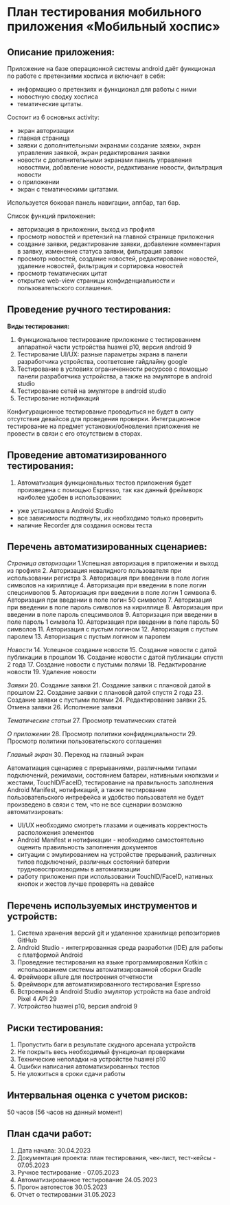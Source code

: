 # План тестирования мобильного приложения «Мобильный хоспис»

## Описание приложения:
Приложение на базе операционной системы android даёт функционал по работе с претензиями хосписа и включает в себя:
- информацию о претензиях и функционал для работы с ними
- новостную сводку хосписа
- тематические цитаты.

Состоит из 6 основных activity:
- экран авторизации
- главная страница
- заявки с дополнительными экранами создание заявки, экран управления заявкой, экран редактирования заявки
- новости с дополнительными экранами панель управления новостями, добавление новости, редактивание новости, фильтрация новости
- о приложении
- экран с тематическими цитатами.

Используется боковая панель навигации, аппбар, тап бар.

Список функций приложения: 
- авторизация в приложении, выход из профиля
- просмотр новостей и претензий на главной странице приложения
- создание заявки, редактирование заявки, добавление комментария в заявку, изменение статуса заявки, фильтрация заявок
- просмотр новостей, создание новостей, редактирование новостей, удаление новостей, фильтрация и сортировка новостей
- просмотр тематических цитат
- открытие web-view страницы конфиденциальности и пользовательского соглашения.

## Проведение ручного тестирования:
**Виды тестирования:**
1. Функциональное тестирование приложение с тестированием аппаратной части устройства huawei p10, версия android 9
1. Тестирование UI/UX: разные параметры экрана в панели разработчика устройства, соответсвие гайдлайну google
1. Тестирование в условиях ограниченности ресурсов с помощью панели разработчика устройства, а также на эмуляторе в android studio
1. Тестирование сетей на эмуляторе в android studio
1. Тестирование нотификаций

Конфигурационное тестирование проводиться не будет в силу отсутствия девайсов для проведения проверки.
Интеграционное тестирование на предмет установки/обновления приложения не провести в связи с его отсутствием в сторах.

## Проведение автоматизированного тестирования:
1. Автоматизация функциональных тестов приложения будет произведена с помощью Espresso, так как данный фреймворк наиболее удобен в использовании: 
- уже установлен в Android Studio
- все зависимости подтянуты, их необходимо только проверить
- наличие Recorder для создания основы теста 

## Перечень автоматизированных сценариев:

*Страница авторизации*
1.Успешная авторизация в приложении и выход из профиля
2. Авторизация невалидного пользователя при использовании регистра
3. Авторизация при введении в поле логин символов на кириллице
4. Авторизация при введении в поле логин спецсимволов
5. Авторизация при введении в поле логин 1 символа
6. Авторизация при введении в поле логин 50 символов
7. Авторизация при введении в поле пароль символов на кириллице
8. Авторизация при введении в поле пароль спецсимволов
9. Авторизация при введении в поле пароль 1 символа
10. Авторизация при введении в поле пароль 50 символов
11. Авторизация с пустым логином
12. Авторизация с пустым паролем
13. Авторизация с пустым логином и паролем

*Новости*
14. Успешное создание новости
15. Создание новости с датой публикации в прошлом
16. Создание новости с датой публикации спустя 2 года
17. Создание новости с пустыми полями
18. Редактирование новости
19. Удаление новости

*Заявки*
20. Создание заявки
21. Создание заявки с плановой датой в прошлом
22. Создание заявки с плановой датой спустя 2 года
23. Создание заявки с пустыми полями
24. Редактирование заявки
25. Отмена заявки
26. Исполнение заявки

*Тематические статьи*
27. Просмотр тематических статей

*О приложении*
28. Просмотр политики конфиденциальности
29. Просмотр политики пользовательского соглашения

*Главный экран*
30. Переход на главный экран


Автоматиация сценариев с прерываниями, различными типами подключений, режимами, состоянием батареи, нативными кнопками и жестами, TouchID/FaceID, 
тестирование на правильность заполнения Android Manifest, нотификаций, а также тестирование пользовательского интрефейса и удобство пользователя
 не будет произведено в связи с тем, что не все сценарии возможно автоматизировать:
- UI/UX необходимо смотреть глазами и оценивать корректность расположения элементов
- Android Manifest и нотификации - необходимо самостоятельно оценить правильность заполнения документов
- ситуации с эмулированием на устройстве прерываний, различных типов подключений, различных состояний батерии трудновоспроизводимы в автоматизации
- работу приложения при использовании TouchID/FaceID, нативных кнопок и жестов лучше проверять на девайсе

## Перечень используемых инструментов и устройств:
1. Система хранения версий git и удаленное хранилище репозиториев GitHub
1. Android Studio - интегрированная среда разработки (IDE) для работы с платформой Android
1. Проведение тестирования на языке программирования Kotkin с использованием системы автоматизированной сборки Gradle
1. Фреймворк allure для построения отчетности
1. Фреймворк для автоматизированного тестирования Espresso
1. Встроенный в Android Studio эмулятор устройств на базе android Pixel 4 API 29
1. Устройство huawei p10, версия android 9

## Риски тестирования:
1. Пропустить баги в результате скудного арсенала устройств
1. Не покрыть весь необходимый функционал проверками 
1. Технические неполадки на устройстве huawei p10
1. Ошибки написания автоматизированных тестов
1. Не уложиться в сроки сдачи работы 

## Интервальная оценка с учетом рисков:
50 часов     (56 часов на данный момент)
## План сдачи работ: 
1. Дата начала: 30.04.2023
1. Документация проекта: план тестирования, чек-лист, тест-кейсы - 07.05.2023
1. Ручное тестирование - 07.05.2023
1. Автоматизированное тестирование 24.05.2023
1. Прогон автотестов 30.05.2023
1. Отчет о тестировании 31.05.2023



 

